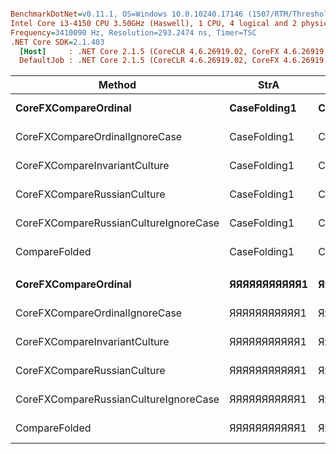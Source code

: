 ``` ini

BenchmarkDotNet=v0.11.1, OS=Windows 10.0.10240.17146 (1507/RTM/Threshold1)
Intel Core i3-4150 CPU 3.50GHz (Haswell), 1 CPU, 4 logical and 2 physical cores
Frequency=3410090 Hz, Resolution=293.2474 ns, Timer=TSC
.NET Core SDK=2.1.403
  [Host]     : .NET Core 2.1.5 (CoreCLR 4.6.26919.02, CoreFX 4.6.26919.02), 64bit RyuJIT
  DefaultJob : .NET Core 2.1.5 (CoreCLR 4.6.26919.02, CoreFX 4.6.26919.02), 64bit RyuJIT


```
|                                Method |         StrA |        StrB |      Mean |     Error |     StdDev |    Median | Scaled | ScaledSD | Allocated |
|-------------------------------------- |------------- |------------ |----------:|----------:|-----------:|----------:|-------:|---------:|----------:|
|                  **CoreFXCompareOrdinal** | **CaseFolding1** | **CaseFolding** |  **16.85 ns** | **0.3974 ns** |  **0.6303 ns** |  **16.67 ns** |   **1.00** |     **0.00** |       **0 B** |
|        CoreFXCompareOrdinalIgnoreCase | CaseFolding1 | CaseFolding |  28.69 ns | 0.6085 ns |  1.1428 ns |  28.14 ns |   1.70 |     0.09 |       0 B |
|         CoreFXCompareInvariantCulture | CaseFolding1 | CaseFolding |  89.84 ns | 2.7482 ns |  7.9731 ns |  88.84 ns |   5.34 |     0.51 |       0 B |
|           CoreFXCompareRussianCulture | CaseFolding1 | CaseFolding | 216.16 ns | 5.1994 ns | 14.8342 ns | 209.80 ns |  12.85 |     0.98 |       0 B |
| CoreFXCompareRussianCultureIgnoreCase | CaseFolding1 | CaseFolding | 206.85 ns | 4.1628 ns |  5.2646 ns | 205.35 ns |  12.29 |     0.52 |       0 B |
|                         CompareFolded | CaseFolding1 | CaseFolding |  23.33 ns | 0.4876 ns |  0.5218 ns |  23.23 ns |   1.39 |     0.06 |       0 B |
|                                       |              |             |           |           |            |           |        |          |           |
|                  **CoreFXCompareOrdinal** | **ЯЯЯЯЯЯЯЯЯЯЯ1** | **ЯЯЯЯЯЯЯЯЯЯЯ** |  **16.57 ns** | **0.3967 ns** |  **0.9505 ns** |  **16.31 ns** |   **1.00** |     **0.00** |       **0 B** |
|        CoreFXCompareOrdinalIgnoreCase | ЯЯЯЯЯЯЯЯЯЯЯ1 | ЯЯЯЯЯЯЯЯЯЯЯ |  35.89 ns | 0.7396 ns |  1.2356 ns |  35.28 ns |   2.17 |     0.13 |       0 B |
|         CoreFXCompareInvariantCulture | ЯЯЯЯЯЯЯЯЯЯЯ1 | ЯЯЯЯЯЯЯЯЯЯЯ |  98.38 ns | 1.9520 ns |  2.1697 ns |  97.41 ns |   5.95 |     0.33 |       0 B |
|           CoreFXCompareRussianCulture | ЯЯЯЯЯЯЯЯЯЯЯ1 | ЯЯЯЯЯЯЯЯЯЯЯ | 208.95 ns | 4.6181 ns |  8.4444 ns | 205.06 ns |  12.64 |     0.82 |       0 B |
| CoreFXCompareRussianCultureIgnoreCase | ЯЯЯЯЯЯЯЯЯЯЯ1 | ЯЯЯЯЯЯЯЯЯЯЯ | 206.56 ns | 4.0916 ns |  5.3202 ns | 205.15 ns |  12.50 |     0.72 |       0 B |
|                         CompareFolded | ЯЯЯЯЯЯЯЯЯЯЯ1 | ЯЯЯЯЯЯЯЯЯЯЯ |  23.46 ns | 0.8557 ns |  1.1995 ns |  22.89 ns |   1.42 |     0.10 |       0 B |
